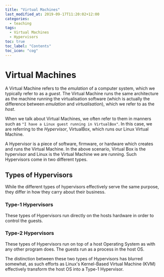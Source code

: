 ```yaml
---
title: "Virtual Machines"
last_modified_at: 2019-09-17T11:20:02+12:00
categories:
  - teaching
tags:
  - Virtual Machines
  - Hypervisors
toc: true
toc_label: "Contents"
toc_icon: "cog"
---
```


# Virtual Machines

A Virtual Machine refers to the _emulation_ of a computer system, which we typically refer to as a _guest_. The Virtual Machine runs the same architecture as the machine running the virtualisation software (which is actually the difference between _emulation_ and _virtualisation_), which we refer to as the _host_.

When we talk about Virtual Machines, we often refer to them in manners such as ```"I have a Linux guest running in VirtualBox"```. In this case, we are referring to the _Hypervisor_, VirtualBox, which runs our Linux Virtual Machine.

A Hypervisor is a piece of software, firmware, or hardware which creates and runs the Virtual Machine. In the above scenario, Virtual Box is the hypervisor and Linux is the Virtual Machine we are running. Such Hypervisors come in two different types.

## Types of Hypervisors

While the different types of hypervisors effectively serve the same purpose, they differ in how they carry about their business.

### Type-1 Hypervisors
These types of Hypervisors run directly on the hosts hardware in order to control the guests.

### Type-2 Hypervisors
These types of Hypervisors run on top of a host Operating System as with any other program does. The guests run as a process in the host OS.


The distinction between these two types of Hypervisors has blurred somewhat, as such efforts as Linux's Kernel-Based Virtual Machine (KVM) effectively transform the host OS into a Type-1 Hypervisor.
